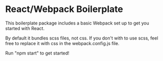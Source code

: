 React/Webpack Boilerplate
=====

This boilerplate package includes a basic Webpack set up to get you started with React.

By default it bundles scss files, not css. If you don't with to use scss, feel free to replace it with css in the webpack.config.js file.

Run "npm start" to get started!
